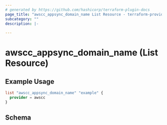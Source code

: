```yaml
---
# generated by https://github.com/hashicorp/terraform-plugin-docs
page_title: "awscc_appsync_domain_name List Resource - terraform-provider-awscc"
subcategory: ""
description: |-
  
---
```


# awscc_appsync_domain_name (List Resource)



## Example Usage

```terraform
list "awscc_appsync_domain_name" "example" {
  provider = awscc
}
```

<!-- schema generated by tfplugindocs -->
## Schema
